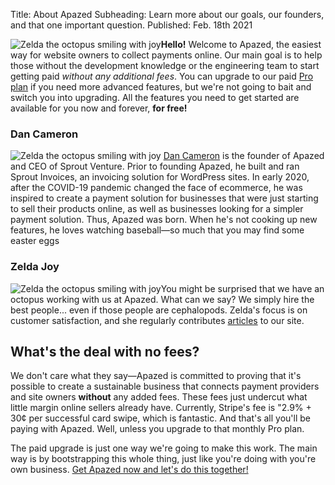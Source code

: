 Title: About Apazed
Subheading: Learn more about our goals, our founders, and that one important question.
Published: Feb. 18th 2021

<img class="float-left w-12 h-auto mr-6 " src="http://apazed.test/_pages/images/2021/02/hand-wave-thumb.webp" alt="Zelda the octopus smiling with joy" />**Hello!** Welcome to Apazed, the easiest way for website owners to collect payments online. Our main goal is to help those without the development knowledge or the engineering team to start getting paid *without any additional fees*. You can upgrade to our paid [Pro plan](https://apazed.com/pricing) if you need more advanced features, but we're not going to bait and switch you into upgrading. All the features you need to get started are available for you now and forever, **for free!**    

<div class="mt-16 md:my-12 xl:my-16 px-6 md:px-12 xl:px-16 py-6 bg-neutral-50 dark:bg-supportDark-lighter">

<h3>Dan Cameron</h3>

<p>
<img class="float-left w-48 h-auto mr-6 object-cover rounded ring-4 p-2 ring-white dark:ring-supportDark-darker" src="http://apazed.test/_pages/images/2021/02/dan-cameron-thumb.webp" alt="Zelda the octopus smiling with joy" /> <a href="https://twitter.com/dancameron">Dan Cameron</a> is the founder of Apazed and CEO of Sprout Venture. Prior to founding Apazed, he built and ran Sprout Invoices, an invoicing solution for WordPress sites. In early 2020, after the COVID-19 pandemic changed the face of ecommerce, he was inspired to create a payment solution for businesses that were just starting to sell their products online, as well as businesses looking for a simpler payment solution. Thus, Apazed was born. When he's not cooking up new features, he loves watching baseball—so much that you may find some easter eggs
</p>

<h3>Zelda Joy</h3>

<p>
<img class="float-left w-auto h-40 mr-6 object-cover rounded ring-4 p-6 ring-white dark:ring-supportDark-darker" src="http://apazed.test/_pages/images/2021/02/main-thumb.webp" alt="Zelda the octopus smiling with joy" />You might be surprised that we have an octopus working with us at Apazed. What can we say? We simply hire the best people... even if those people are cephalopods. Zelda's focus is on customer satisfaction, and she regularly contributes <a href="/articles/" class="flex items-center justify-start mt-8 text-md font-medium tracking-wide text-neutral-800 dark:text-neutral-200 underline">articles</a> to our site.
</p>

</div>

## What's the deal with no fees?

We don't care what they say—Apazed is committed to proving that it's possible to create a sustainable business that connects payment providers and site owners **without** any added fees. These fees just undercut what little margin online sellers already have. Currently, Stripe's fee is "2.9% + 30¢ per successful card swipe, which is fantastic. And that's all you'll be paying with Apazed. Well, unless you upgrade to that monthly Pro plan.

The paid upgrade is just one way we're going to make this work. The main way is by bootstrapping this whole thing, just like you're doing with you're own business. [Get Apazed now and let's do this together!](https://apazed.com/pricing)



